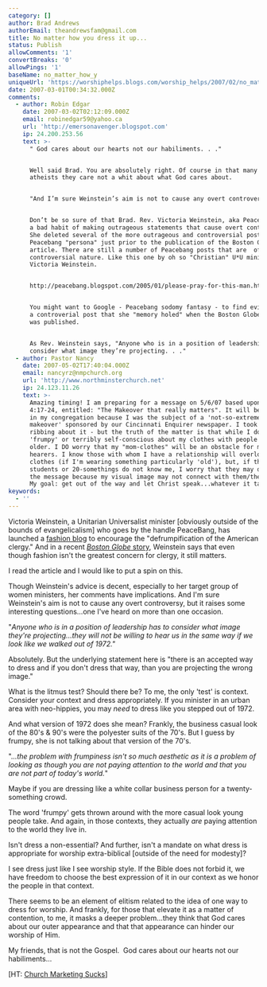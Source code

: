 ```yaml
---
category: []
author: Brad Andrews
authorEmail: theandrewsfam@gmail.com
title: No matter how you dress it up...
status: Publish
allowComments: '1'
convertBreaks: '0'
allowPings: '1'
baseName: no_matter_how_y
uniqueUrl: 'https://worshiphelps.blogs.com/worship_helps/2007/02/no_matter_how_y.html '
date: 2007-03-01T00:34:32.000Z
comments:
  - author: Robin Edgar
    date: 2007-03-02T02:12:09.000Z
    email: robinedgar59@yahoo.ca
    url: 'http://emersonavenger.blogspot.com'
    ip: 24.200.253.56
    text: >-
      " God cares about our hearts not our habiliments. . ."


      Well said Brad. You are absolutely right. Of course in that many U*Us are
      atheists they care not a whit about what God cares about.  


      "And I’m sure Weinstein’s aim is not to cause any overt controversy. . ." 


      Don’t be so sure of that Brad. Rev. Victoria Weinstein, aka Peacebang, has
      a bad habit of making outrageous statements that cause overt controversy.
      She deleted several of the more outrageous and controversial posts of her
      Peacebang "persona" just prior to the publication of the Boston Globe
      article. There are still a number of Peacebang posts that are  of a
      controversial nature. Like this one by oh so "Christian" U*U minister Rev.
      Victoria Weinstein. 


      http://peacebang.blogspot.com/2005/01/please-pray-for-this-man.html


      You might want to Google - Peacebang sodomy fantasy - to find evidence of
      a controverial post that she "memory holed" when the Boston Globe article
      was published. 


      As Rev. Weinstein says, "Anyone who is in a position of leadership has to
      consider what image they’re projecting. . ."
  - author: Pastor Nancy
    date: 2007-05-02T17:40:04.000Z
    email: nancyrz@nmpchurch.org
    url: 'http://www.northminsterchurch.net'
    ip: 24.123.11.26
    text: >-
      Amazing timing! I am preparing for a message on 5/6/07 based upon Eph.
      4:17-24, entitled: "The Makeover that really matters". It will be ironic
      in my congregation because I was the subject of a 'not-so-extreme
      makeover' sponsored by our Cincinnati Enquirer newspaper. I took lots of
      ribbing about it - but the truth of the matter is that while I do not feel
      'frumpy' or terribly self-conscious about my clothes with people my age or
      older. I DO worry that my "mom-clothes" will be an obstacle for my younger
      hearers. I know those with whom I have a relationship will overlook my
      clothes (if I'm wearing something particularly 'old'), but, if the
      students or 20-somethings do not know me, I worry that they may disregard
      the message because my visual image may not connect with them/their world.
      My goal: get out of the way and let Christ speak...whatever it takes -
keywords:
  - ''
---
```

Victoria Weinstein, a Unitarian Universalist minister \[obviously outside of the bounds of evangelicalism\] who goes by the handle PeaceBang, has launched a [fashion blog](http://beautytipsforministers.blogspot.com/) to encourage the "defrumpification of the American clergy." And in a recent [_Boston Globe_ story](http://www.boston.com/news/local/articles/2007/02/18/preaching_fashion/), Weinstein says that even though fashion isn't the greatest concern for clergy, it still matters.

I read the article and I would like to put a spin on this.

Though Weinstein's advice is decent, especially to her target group of women ministers, her comments have implications. And I'm sure Weinstein's aim is not to cause any overt controversy, but it raises some interesting questions...one I've heard on more than one occasion.

"_Anyone who is in a position of leadership has to consider what image they're projecting...they will not be willing to hear us in the same way if we look like we walked out of 1972."_

Absolutely. But the underlying statement here is "there is an accepted way to dress and if you don't dress that way, than you are projecting the wrong image."

What is the litmus test? Should there be? To me, the only 'test' is context. Consider your context and dress appropriately. If you minister in an urban area with neo-hippies, you may _need_ to dress like you stepped out of 1972.

And what version of 1972 does she mean? Frankly, the business casual look of the 80's & 90's were the polyester suits of the 70's. But I guess by frumpy, she is not talking about that version of the 70's.

"._..the problem with frumpiness isn't so much aesthetic as it is a problem of looking as though you are not paying attention to the world and that you are not part of today's world._"

Maybe if you are dressing like a white collar business person for a twenty-something crowd.

The word 'frumpy' gets thrown around with the more casual look young people take. And again, in those contexts, they actually _are_ paying attention to the world they live in.

Isn't dress a non-essential? And further, isn't a mandate on what dress is appropriate for worship extra-biblical \[outside of the need for modesty\]?

I see dress just like I see worship style. If the Bible does not forbid it, we have freedom to choose the best expression of it in our context as we honor the people in that context.

There seems to be an element of elitism related to the idea of one way to dress for worship. And frankly, for those that elevate it as a matter of contention, to me, it masks a deeper problem...they think that God cares about our outer appearance and that that appearance can hinder our worship of Him.

My friends, that is not the Gospel.  God cares about our hearts not our habiliments...

\[HT: [Church Marketing Sucks](http://www.churchmarketingsucks.com/)\]